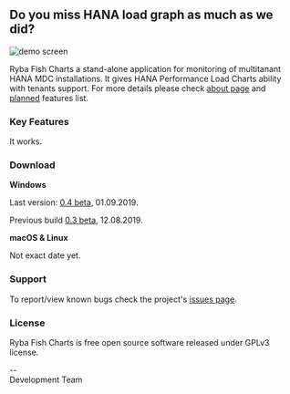 ## Do you miss HANA load graph as much as we did?
![demo screen](http://rybafish.github.io/demoscreen.png)

Ryba Fish Charts a stand-alone application for monitoring of multitanant HANA MDC installations. It gives HANA Performance Load Charts ability with tenants support. For more details please check [about page](/about) and [planned](/todo) features list.

### Key Features
It works.

### Download
**Windows**

Last version: [0.4 beta](https://github.com/rybafish/rybafish/releases/download/04/RybaFish_04.7z), 01.09.2019.

Previous build [0.3 beta](https://github.com/rybafish/rybafish/releases/download/03/RybaFish_03.7z), 12.08.2019. 

**macOS & Linux**

Not exact date yet.

### Support
To report/view known bugs check the project's [issues page](https://github.com/rybafish/rybafish/issues).

### License
Ryba Fish Charts is free open source software released under GPLv3 license.

--  
Development Team
